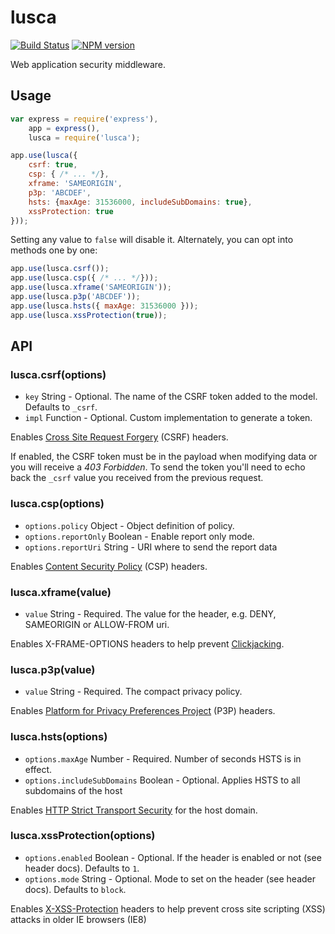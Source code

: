 # lusca

[![Build Status](https://travis-ci.org/krakenjs/lusca.svg?branch=master)](https://travis-ci.org/krakenjs/lusca)
[![NPM version](https://badge.fury.io/js/lusca.svg)](http://badge.fury.io/js/lusca)

Web application security middleware.


## Usage

```js
var express = require('express'),
	app = express(),
	lusca = require('lusca');

app.use(lusca({
    csrf: true,
    csp: { /* ... */},
    xframe: 'SAMEORIGIN',
    p3p: 'ABCDEF',
    hsts: {maxAge: 31536000, includeSubDomains: true},
    xssProtection: true
}));
```

Setting any value to `false` will disable it. Alternately, you can opt into methods one by one:

```js
app.use(lusca.csrf());
app.use(lusca.csp({ /* ... */}));
app.use(lusca.xframe('SAMEORIGIN'));
app.use(lusca.p3p('ABCDEF'));
app.use(lusca.hsts({ maxAge: 31536000 }));
app.use(lusca.xssProtection(true));
```



## API


### lusca.csrf(options)

* `key` String - Optional. The name of the CSRF token added to the model. Defaults to `_csrf`.
* `impl` Function - Optional. Custom implementation to generate a token.

Enables [Cross Site Request Forgery](https://www.owasp.org/index.php/Cross-Site_Request_Forgery_\(CSRF\)) (CSRF) headers.

If enabled, the CSRF token must be in the payload when modifying data or you will receive a *403 Forbidden*. To send the token you'll need to echo back the `_csrf` value you received from the previous request.


### lusca.csp(options)

* `options.policy` Object - Object definition of policy.
* `options.reportOnly` Boolean - Enable report only mode.
* `options.reportUri` String - URI where to send the report data

Enables [Content Security Policy](https://www.owasp.org/index.php/Content_Security_Policy) (CSP) headers.



### lusca.xframe(value)

* `value` String - Required. The value for the header, e.g. DENY, SAMEORIGIN or ALLOW-FROM uri.

Enables X-FRAME-OPTIONS headers to help prevent [Clickjacking](https://www.owasp.org/index.php/Clickjacking).



### lusca.p3p(value)

* `value` String - Required. The compact privacy policy.

Enables [Platform for Privacy Preferences Project](http://support.microsoft.com/kb/290333) (P3P) headers.



### lusca.hsts(options)

* `options.maxAge` Number - Required. Number of seconds HSTS is in effect.
* `options.includeSubDomains` Boolean - Optional. Applies HSTS to all subdomains of the host

Enables [HTTP Strict Transport Security](https://www.owasp.org/index.php/HTTP_Strict_Transport_Security) for the host domain.



### lusca.xssProtection(options)

* `options.enabled` Boolean - Optional. If the header is enabled or not (see header docs). Defaults to `1`.
* `options.mode` String - Optional. Mode to set on the header (see header docs). Defaults to `block`.

Enables [X-XSS-Protection](http://blogs.msdn.com/b/ie/archive/2008/07/02/ie8-security-part-iv-the-xss-filter.aspx) headers to help prevent cross site scripting (XSS) attacks in older IE browsers (IE8)
